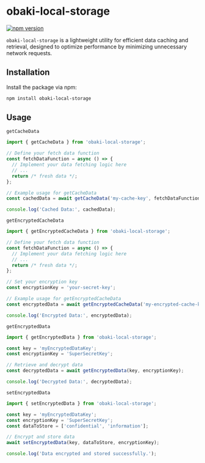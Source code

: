 # obaki-local-storage

[![npm version](https://badge.fury.io/js/obaki-local-storage.svg)](https://www.npmjs.com/package/obaki-local-storage)

`obaki-local-storage` is a lightweight utility for efficient data caching and retrieval, designed to optimize performance by minimizing unnecessary network requests.

## Installation

Install the package via npm:

```bash
npm install obaki-local-storage
```
## Usage

`getCacheData`
```typescript
import { getCacheData } from 'obaki-local-storage';

// Define your fetch data function
const fetchDataFunction = async () => {
  // Implement your data fetching logic here
  // ...
  return /* fresh data */;
};

// Example usage for getCacheData
const cachedData = await getCacheData('my-cache-key', fetchDataFunction);

console.log('Cached Data:', cachedData);

```

`getEncryptedCacheData`
```typescript
import { getEncryptedCacheData } from 'obaki-local-storage';

// Define your fetch data function
const fetchDataFunction = async () => {
  // Implement your data fetching logic here
  // ...
  return /* fresh data */;
};

// Set your encryption key
const encryptionKey = 'your-secret-key';

// Example usage for getEncryptedCacheData
const encryptedData = await getEncryptedCacheData('my-encrypted-cache-key', fetchDataFunction, encryptionKey);

console.log('Encrypted Data:', encryptedData);

```

`getEncryptedData`
```typescript
import { getEncryptedData } from 'obaki-local-storage';

const key = 'myEncryptedDataKey';
const encryptionKey = 'SuperSecretKey';

// Retrieve and decrypt data
const decryptedData = await getEncryptedData(key, encryptionKey);

console.log('Decrypted Data:', decryptedData);


```

`setEncryptedData`
```typescript
import { setEncryptedData } from 'obaki-local-storage';

const key = 'myEncryptedDataKey';
const encryptionKey = 'SuperSecretKey';
const dataToStore = ['confidential', 'information'];

// Encrypt and store data
await setEncryptedData(key, dataToStore, encryptionKey);

console.log('Data encrypted and stored successfully.');


```




